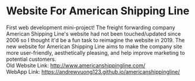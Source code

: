 # Website For American Shipping Line
First web development mini-project! The freight forwarding company American Shipping Line's website had not been touched/updated since 2006 so I thought it'd be a fun task to reimagine the website in 2019. The new website for American Shipping Line aims to make the company site more user-friendly, aesthetically pleasing, and help improve marketing to potential customers. 
<br> Old Website Link: http://www.americanshippingline.com/
<br> WebApp Link: https://andrewvuong123.github.io/americanshippingline/
